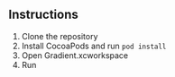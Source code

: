 ## Instructions

1. Clone the repository
2. Install CocoaPods and run `pod install`
3. Open Gradient.xcworkspace
4. Run
